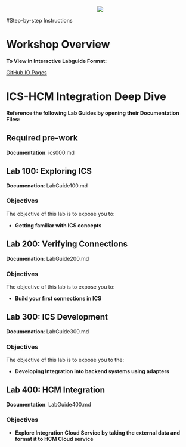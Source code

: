 <center>
<img src="https://cloudaccelerate.github.io/TTC-CommonContent/images/ttc-logo.png" />
</center> 

#Step-by-step Instructions

# Workshop Overview

**To View in Interactive Labguide Format:**  

[GitHub IO Pages](https://rebrand.ly/ttcicslab)

# ICS-HCM Integration Deep Dive

**Reference the following Lab Guides by opening their Documentation Files:**
## Required pre-work

**Documentation**: ics000.md

## Lab 100: Exploring ICS

**Documenation**: LabGuide100.md

### Objectives
The objective of this lab is to expose you to:

- **Getting familiar with ICS concepts**

## Lab 200: Verifying Connections

**Documenation**: LabGuide200.md

### Objectives
The objective of this lab is to expose you to:

- **Build your first connections in ICS**


## Lab 300: ICS Development

**Documenation**: LabGuide300.md

### Objectives
The objective of this lab is to expose you to the:

- **Developing Integration into backend systems using adapters**

## Lab 400: HCM Integration

**Documentation**: LabGuide400.md

### Objectives

- **Explore Integration Cloud Service by taking the external data and format it to HCM Cloud service**

